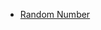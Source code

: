 * [Random Number](https://github.com/GustavBrunszwig/JS_wiki/blob/main/utilty_functions/numbers/random_number.md)
